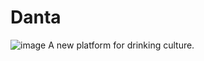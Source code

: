 # Danta
![image](https://user-images.githubusercontent.com/84507123/139094993-83a72d0b-f80a-46d6-8de6-a86229b952e7.png)
A new platform for drinking culture.
